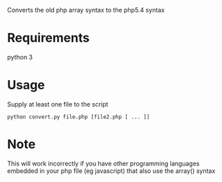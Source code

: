 Converts the old php array syntax to the php5.4 syntax

# Requirements

python 3

# Usage

Supply at least one file to the script

    python convert.py file.php [file2.php [ ... ]]

# Note

This will work incorrectly if you have other programming languages embedded in your php file (eg javascript) that also use the array() syntax
